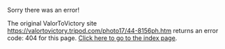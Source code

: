 

Sorry there was an error!

The original ValorToVictory site https://valortovictory.tripod.com/photo17/44-8156ph.htm returns an error code: 404 for this page. [Click here to go to the index page](../index.md).
